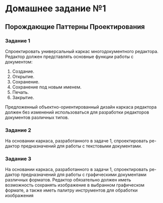 # Домашнее задание №1
## Порождающие Паттерны Проектирования
### Задание 1
Спроектировать универсальный каркас многодокументного редактора. Редактор должен представлять основные функции работы с документом:
 1. Создание.
 2. Открытие.
 3. Сохранение.
 4. Сохранение под новым именем.
 5. Печать.
 6. Закрытие.

Предложенный объектно-ориентированный дизайн каркаса редактора должен без изменений использоваться для разработки редакторов документов различных типов.

### Задание 2

На основании каркаса, разработанного в задаче 1, спроектировать ре-дактор предназначений для работы с текстовыми документами.

### Задание 3

На основании каркаса, разработанного в задачи 1, спроектировать ре-дактор предназначений для работы с графическими документами различных форматов. Редактор обязательно должен иметь возможность сохранять изображение в выбранном графическом формате, а также иметь палитру инструментов для обработки изображения